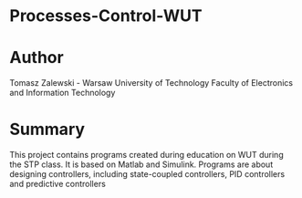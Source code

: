 # Processes-Control-WUT

# Author

Tomasz Zalewski - Warsaw University of Technology Faculty of Electronics and Information Technology

# Summary

This project contains programs created during education on WUT during the STP class. It is based on Matlab and Simulink. Programs are about designing controllers, including state-coupled controllers, PID controllers and predictive controllers
